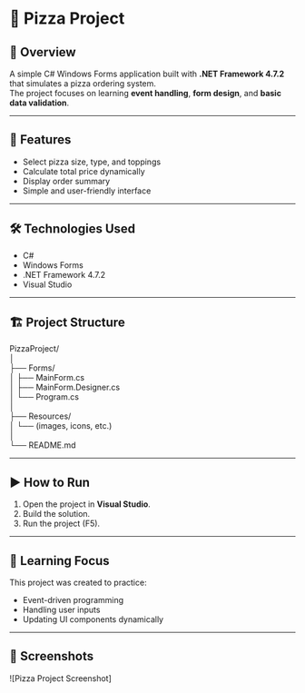 # 🍕 Pizza Project

## 📘 Overview
A simple C# Windows Forms application built with **.NET Framework 4.7.2** that simulates a pizza ordering system.  
The project focuses on learning **event handling**, **form design**, and **basic data validation**.

---

## 🧩 Features
- Select pizza size, type, and toppings  
- Calculate total price dynamically  
- Display order summary  
- Simple and user-friendly interface  

---

## 🛠️ Technologies Used
- C#  
- Windows Forms  
- .NET Framework 4.7.2  
- Visual Studio  

---

## 🏗️ Project Structure

PizzaProject/   
│  
├── Forms/   
│ ├── MainForm.cs   
│ ├── MainForm.Designer.cs   
│ └── Program.cs   
│    
├── Resources/   
│ └── (images, icons, etc.)   
│   
└── README.md   



---

## ▶️ How to Run
1. Open the project in **Visual Studio**.  
2. Build the solution.  
3. Run the project (F5).  

---

## 🧠 Learning Focus
This project was created to practice:
- Event-driven programming  
- Handling user inputs  
- Updating UI components dynamically  

---

## 📸 Screenshots 
![Pizza Project Screenshot]

